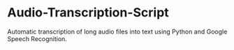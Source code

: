 # Audio-Transcription-Script
Automatic transcription of long audio files into text using Python and Google Speech Recognition.
